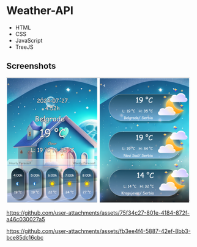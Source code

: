 # **Weather-API**

- HTML
- CSS
- JavaScript
- TreeJS

## Screenshots

<img src="Images\screenshots\sc1.png" height=60% width=95%><br>


https://github.com/user-attachments/assets/75f34c27-801e-4184-872f-a46c030027a5


https://github.com/user-attachments/assets/fb3ee4f4-5887-42ef-8bb3-bce85dc16cbc

